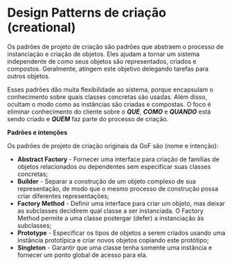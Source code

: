 # Design Patterns de criação (creational)

Os padrões de projeto de criação são padrões que abstraem o processo de instanciação e criação de objetos. Eles ajudam a tornar um sistema independente de como seus objetos são representados, criados e compostos. Geralmente, atingem este objetivo delegando tarefas para outros objetos.

Esses padrões dão muita flexibilidade ao sistema, porque encapsulam o conhecimento sobre quais classes concretas são usadas. Além disso, ocultam o modo como as instâncias são criadas e compostas. O foco é eliminar conhecimento do cliente sobre o _**QUE**_, _**COMO**_ e _**QUANDO**_ está sendo criado e _**QUEM**_ faz parte do processo de criação.&#x20;

**Padrões e intenções**

Os padrões de projeto de criação originais da GoF são (nome e intenção):

* **Abstract Factory** - Fornecer uma interface para criação de famílias de objetos relacionados ou dependentes sem especificar suas classes concretas;
* **Builder** - Separar a construção de um objeto complexo de sua representação, de modo que o mesmo processo de construção possa criar diferentes representações;
* **Factory Method** - Definir uma interface para criar um objeto, mas deixar as subclasses decidirem qual classe a ser instanciada. O Factory Method permite a uma classe postergar (defer) a instanciação às subclasses;
* **Prototype** - Especificar os tipos de objetos a serem criados usando uma instância prototípica e criar novos objetos copiando este protótipo;
* **Singleton** - Garantir que uma classe tenha somente uma instância e fornecer um ponto global de acesso para ela.


